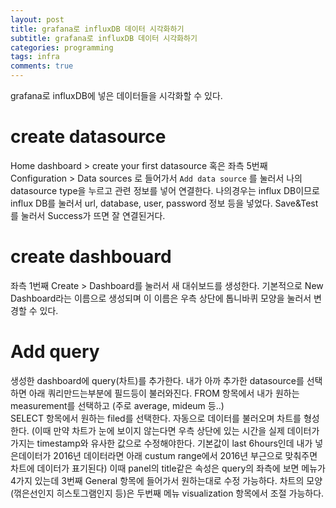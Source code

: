 ```yaml
---
layout: post
title: grafana로 influxDB 데이터 시각화하기
subtitle: grafana로 influxDB 데이터 시각화하기
categories: programming
tags: infra
comments: true
---
```


grafana로 influxDB에 넣은 데이터들을 시각화할 수 있다. 

# create datasource
Home dashboard > create your first datasource 혹은
좌측 5번째 Configuration > Data sources 로 들어가서
`Add data source` 를 눌러서 나의 datasource type을 누르고 관련 정보를 넣어 연결한다. 
나의경우는 influx DB이므로 influx DB를 눌러서 url, database, user, password 정보 등을 넣었다. Save&Test를 눌러서 Success가 뜨면 잘 연결된거다. 

# create dashbouard
좌측 1번째 Create > Dashboard를 눌러서 새 대쉬보드를 생성한다.
기본적으로 New Dashboard라는 이름으로 생성되며 이 이름은 우측 상단에 톱니바퀴 모양을 눌러서 변경할 수 있다. 

# Add query
생성한 dashboard에 query(차트)를 추가한다. 
내가 아까 추가한 datasource를 선택하면 아래 쿼리만드는부분에 필드등이 불러와진다.
FROM 항목에서 내가 원하는 measurement를 선택하고 (주로 average, mideum 등..)  
SELECT 항목에서 원하는 filed를 선택한다. 
자동으로 데이터를 불러오며 차트를 형성한다. 
(이때 만약 차트가 눈에 보이지 않는다면 우측 상단에 있는 시간을 실제 데이터가 가지는 timestamp와 유사한 값으로 수정해야한다. 기본값이 last 6hours인데 내가 넣은데이터가 2016년 데이터라면 아래 custum range에서 2016년 부근으로 맞춰주면 차트에 데이터가 표기된다)
이때 panel의 title같은 속성은 query의 좌측에 보면 메뉴가 4가지 있는데 3번째 General 항목에 들어가서 원하는대로 수정 가능하다. 
차트의 모양(꺾은선인지 히스토그램인지 등)은 두번째 메뉴 visualization 항목에서 조절 가능하다. 